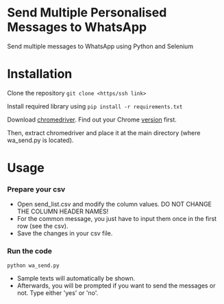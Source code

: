 # Send Multiple Personalised Messages to WhatsApp
Send multiple messages to WhatsApp using Python and Selenium

# Installation
Clone the repository `git clone <https/ssh link>`

Install required library using `pip install -r requirements.txt`

Download [chromedriver](https://chromedriver.storage.googleapis.com/index.html). Find out your Chrome [version](https://www.howtogeek.com/299243/which-version-of-chrome-do-i-have/) first. 

Then, extract chromedriver and place it at the main directory (where wa_send.py is located).

# Usage
### Prepare your csv
- Open send_list.csv and modify the column values. DO NOT CHANGE THE COLUMN HEADER NAMES!
- For the common message, you just have to input them once in the first row (see the csv).
- Save the changes in your csv file. 

### Run the code
`python wa_send.py`
- Sample texts will automatically be shown. 
- Afterwards, you will be prompted if you want to send the messages or not. Type either 'yes' or 'no'. 

